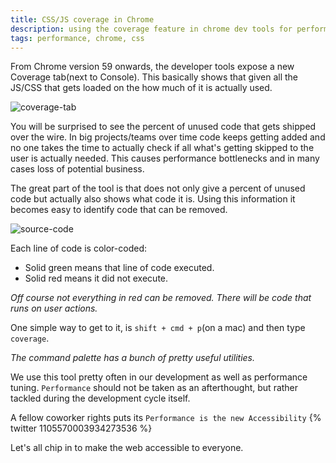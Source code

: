 ```yaml
---
title: CSS/JS coverage in Chrome
description: using the coverage feature in chrome dev tools for performance improvements
tags: performance, chrome, css
---
```


From Chrome version 59 onwards, the developer tools expose a new Coverage tab(next to Console). This basically shows that given all the JS/CSS that gets loaded on the how much of it is actually used.

![coverage-tab](https://developers.google.com/web/updates/images/2017/04/coverage.png)

You will be surprised to see the percent of unused code that gets shipped over the wire. In big projects/teams over time code keeps getting added and no one takes the time to actually check if all what's getting skipped to the user is actually needed. This causes performance bottlenecks and in many cases loss of potential business.

The great part of the tool is that does not only give a percent of unused code but actually also shows what code it is. Using this information it becomes easy to identify code that can be removed.

![source-code](https://developers.google.com/web/updates/images/2017/04/coverage-breakdown.png)

Each line of code is color-coded:

* Solid green means that line of code executed.
* Solid red means it did not execute.

_Off course not everything in red can be removed. There will be code that runs on user actions._

One simple way to get to it, is `shift + cmd + p`(on a mac) and then type `coverage`.

_The command palette has a bunch of pretty useful utilities._

We use this tool pretty often in our development as well as performance tuning. `Performance` should not be taken as an afterthought, but rather tackled during the development cycle itself.

A fellow coworker rights puts its `Performance is the new Accessibility`
{% twitter 1105570003934273536 %}

Let's all chip in to make the web accessible to everyone.
